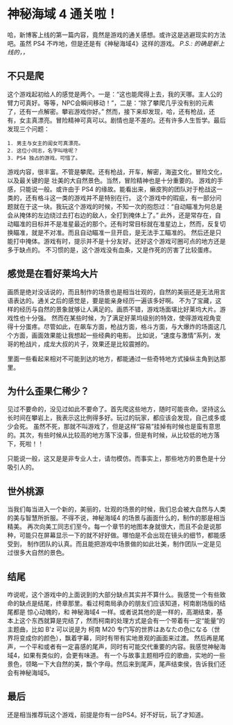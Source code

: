 神秘海域 4 通关啦！
===

哈，新博客上线的第一篇内容，竟然是游戏的通关感想。或许这是逃避现实的方法吧。虽然 PS4 不咋地，但是还是有《神秘海域4》这样的游戏。
*P.S.: 的确是新上线的，，*

## 不只是爬

这个游戏起初给人的感觉是两个。一是：“这也能爬得上去，我的天哪。主人公的臂力可真好。等等，NPC会瞬间移动！”，二是：“除了攀爬几乎没有别的元素了，还有一点解密。攀岩游戏你好。”
然而，接下来却发现，哈，还有枪战，还有，女主真漂亮。冒险精神可真可以。剧情也是不差的。还有许多人生哲学。最后发现三个问题：

	1. 男主与女主的闺女可真漂亮。
	2. 这位小同志，名字叫啥呢？
	3. PS4 独占的游戏，可惜了。

游戏内容，很丰富。不管是攀爬。还有枪战，开车，解密，海盗文化，冒险文化，以及最关键的是 壮美的大自然景色。当然，冒险精神也是十分重要的。
游戏的手感，只能说一般。或许由于 PS4 的缘故。能看出来，癞皮狗的团队对于枪战这一类的，还有格斗这一类的游戏并不是特别在行。
这个游戏中的瑕疵，有一部分问题就在于这一块。我玩这个游戏的时候，不知一次的抱怨过：“自动瞄准为何总是会从掩体的左边绕过去打右边的敌人，全打到掩体上了。”
此外，还是常存在，自动瞄准的目标并不是准星最近的那个。还有时常目标就在准星边上，然而，反复切换瞄准，就是不对准。而且自动瞄准一旦开启，是无法手工瞄准的。
然后还是只能打中掩体。游戏有时，提示并不是十分友好。还好这个游戏可圈可点的地方还是多于缺点的。
不习惯的是，这个游戏没有血条，又是作死的厉害了比较蛋疼。

## 感觉是在看好莱坞大片

画质是绝对没话说的，而且制作的场景也是相当壮观的，自然的美丽还是无法用言语表达的。通关之后的感觉是，要是能亲身经历一遍该多好啊。
不为了宝藏，这样的经历与自然的景象就够让人满足的。画质不错，游戏场面堪比好莱坞大片。游戏性也十分强。
然而在某些时候，为了满足好莱坞级别的特效，使得游戏视角变得十分蛋疼。尽管如此，在飙车方面，枪战方面，格斗方面，与大爆炸的场面这几个方面，画面效果能让我想起一些经典的电影。
比如说，“速度与激情”系列，发哥的枪战片，成龙大叔的片子，效果还是比较震撼的。

里面一些看起来相对不可能到达的地方，都能通过一些奇特地方式操纵主角到达那里。

## 为什么歪果仁稀少？

见过不要命的，没见过如此不要命了。首先爬这些地方，随时可能丧命。坚持这么长时间在攀岩上，我表示这比例得多好。玩过的玩家，都应该会发现，自己或多或少会死。
虽然不死，那就不叫游戏了，但是这样“容易”挂掉有时候也是蛮有意思的。其次，有些时候从比较高的地方落下没事，但是有时候，从比较低的地方落下，死啦！！

只能说一般，这又是是非专业人士，请勿模仿。而事实上，那些地方的景色是十分吸引人的。

## 世外桃源

当我们每当进入一个新的，美丽的，壮观的场景的时候，我们总会被大自然与人类的美与智慧所折服。不得不说，神秘海域4 的场景与画面什么的，制作的那是相当精美。
再次向美工同志们至今。每一个章节的地图本身就很大，而且不会是说那种，可能只在屏幕显示一下的就不好好做。哪怕是不会出现在镜头的细节，都能感受到，
制作团队的认真。而且能把游戏中场景做的如此壮美，制作团队一定是见过很多大自然的景色。

## 结尾

咋说呢，这个游戏中的上面说到的大部分缺点其实并不算什么。我感觉一个有些致命的缺点是结尾，终章那里。看过柯南局承办的朋友们应该知道，柯南剧场版的结尾都是
惊心动魄的，和 神秘海域4 一样。或者说其他的是一样的，高潮结束，基本上这个东西就算是完结了，然而柯南的处理方式是会有一个带着有一定“能量”的
主题曲，比如 B'z 可以说是为 柯南 M20 专门写的世界はあなたの色になる（世界将变成你的颜色），飘着字幕，同时有带有实地景观的画面来过渡。
然后再是尾声，一个平和或者有一定喜感的尾声，同时有可能交代重要的内容。我感觉神秘海域4，如果有类似的，会更有味道。
有一个与故事主题相呼应的歌曲，实地的一些景色，领略一下大自然的美，飘个字母。然后来到尾声，尾声结束侯，告诉我们还会有神秘海域5。

## 最后

还是相当推荐玩这个游戏，前提是你有一台PS4。好不好玩，玩了才知道。
